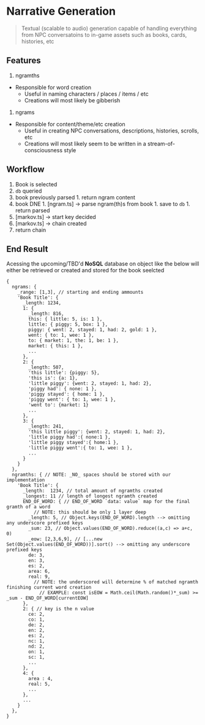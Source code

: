 # Narrative Generation

> Textual (scalable to audio) generation capable of handling everything from NPC conversatoins to in-game assets such as books, cards, histories, etc

## Features
1. ngramths
  - Responsible for word creation
    - Useful in naming characters / places / items / etc
    - Creations will most likely be gibberish
1. ngrams
  - Responsible for content/theme/etc creation
    -  Useful in creating NPC conversations,  descriptions, histories, scrolls, etc
    - Creations will most likely seem to be written in a stream-of-consciousness style

## Workflow
1. Book is selected
1. `db` queried
  1. book previously parsed
    1. return ngram content
  1. book DNE
    1. [ngram.ts] -> parse ngram(th)s from book
    1. save to `db`
    1. return parsed
1. [markov.ts] -> start key decided
1. [markov.ts] -> chain created
1. return chain

## End Result
Acessing the upcoming/TBD'd **NoSQL** database on object like the below will either be retrieved or created and stored for the book seelcted
```
{
  ngrams: {
    _range: [1,3], // starting and ending ammounts 
    'Book Title': {
      _length: 1234,
      1: {
        _length: 816,
        this: { little: 5, is: 1 },
        little: { piggy: 5, box: 1 },
        piggy: { went: 2, stayed: 1, had: 2, gold: 1 },
        went: { to: 1, wee: 1 },
        to: { market: 1, the: 1, be: 1 },
        market: { this: 1 },
        ...
      },
      2: {
        _length: 507,
        'this little': {piggy: 5},
        'this is': {a: 1},
        'little piggy': {went: 2, stayed: 1, had: 2},
        'piggy had': { none: 1 },
        'piggy stayed': { home: 1 },
        'piggy went': { to: 1, wee: 1 },
        'went to': {market: 1}
        ...
      },
      3: {
        _length: 241,
        'this little piggy': {went: 2, stayed: 1, had: 2},
        'little piggy had':{ none:1 },
        'little piggy stayed':{ home:1 },
        'little piggy went':{ to: 1, wee: 1 },
        ...
      }
    }
  },
  ngramths: { // NOTE: _NO_ spaces should be stored with our implementation
    'Book Title': {
      _length:  1234, // total amount of ngramths created
      _longest: 11 // length of longest ngramth created
      END_OF_WORD: { // END_OF_WORD `data: value` map for the final gramth of a word
          // NOTE: this should be only 1 layer deep
        _length: 5, // Object.keys(END_OF_WORD).length --> omitting any underscore prefixed keys
        _sum: 23, // Object.values(END_OF_WORD).reduce((a,c) => a+c, 0)
        _eow: [2,3,6,9], // [...new Set(Object.values(END_OF_WORD))].sort() --> omitting any underscore prefixed keys
        de: 3,
        en: 3,
        es: 2,
        area: 6,
        real: 9,
          // NOTE: the underscored will determine % of matched ngramth finishing current word creation
            // EXAMPLE: const isEOW = Math.ceil(Math.random()*_sum) >= _sum - END_OF_WORD[currentEOW]
      },
      2: { // key is the n value
        ce: 2,
        co: 1,
        de: 2,
        en: 2,
        es: 2,
        nc: 1,
        nd: 2,
        on: 1,
        sc: 1,
        ...
      },
      4: {
        area : 4,
        real: 5,
        ...
      },
      ...
    }
  },
}
```